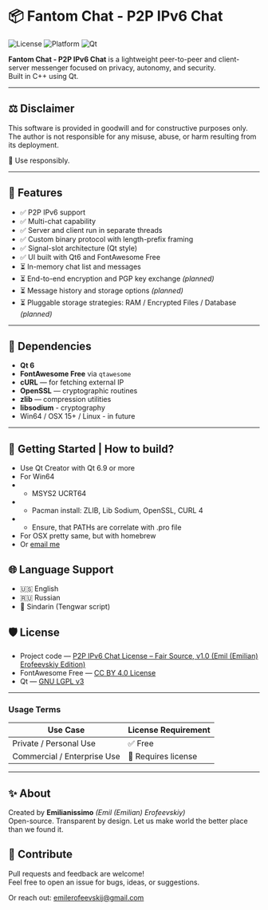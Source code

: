 # 📦 Fantom Chat - P2P IPv6 Chat
![License](https://img.shields.io/badge/license-Fair%20Source%20v1.0-blue)
![Platform](https://img.shields.io/badge/platform-win64%20%7C%20osx%20%7C%20linux-lightgrey)
![Qt](https://img.shields.io/badge/qt-6.9%2B-success)

**Fantom Chat - P2P IPv6 Chat** is a lightweight peer-to-peer and client-server messenger focused on privacy, autonomy, and security.  
Built in C++ using Qt.

---

## ⚖️ Disclaimer

This software is provided in goodwill and for constructive purposes only.  
The author is not responsible for any misuse, abuse, or harm resulting from its deployment.  

🧠 Use responsibly.

---

## 🔧 Features

- ✅ P2P IPv6 support  
- ✅ Multi-chat capability  
- ✅ Server and client run in separate threads  
- ✅ Custom binary protocol with length-prefix framing  
- ✅ Signal-slot architecture (Qt style)  
- ✅ UI built with Qt6 and FontAwesome Free  
- ⏳ In-memory chat list and messages  
- ⏳ End-to-end encryption and PGP key exchange *(planned)*  
- ⏳ Message history and storage options *(planned)*  
- ⏳ Pluggable storage strategies: RAM / Encrypted Files / Database *(planned)*

---

## 📂 Dependencies

- **Qt 6**  
- **FontAwesome Free** via `qtawesome`  
- **cURL** — for fetching external IP  
- **OpenSSL** — cryptographic routines  
- **zlib** — compression utilities  
- **libsodium** - cryptography
- Win64 / OSX 15+ / Linux - in future

---

## 🚀 Getting Started | How to build?

- Use Qt Creator with Qt 6.9 or more
- For Win64
- - MSYS2 UCRT64
- - Pacman install: ZLIB, Lib Sodium, OpenSSL, CURL 4
- - Ensure, that PATHs are correlate with .pro file
- For OSX pretty same, but with homebrew
- Or <a href="mailto:emilerofeevskij@gmail.com">email me</a>

## 🌐 Language Support

- 🇺🇸 English  
- 🇷🇺 Russian  
- 🧝 Sindarin (Tengwar script)

## 🛡️ License

- Project code — [P2P IPv6 Chat License – Fair Source, v1.0 (Emil (Emilian) Erofeevskiy Edition)](./LICENSE.md)  
- FontAwesome Free — [CC BY 4.0 License](https://fontawesome.com/license/free)  
- Qt — [GNU LGPL v3](https://doc.qt.io/qt-6/lgpl.html)

---

### Usage Terms

| Use Case               | License Requirement         |
|------------------------|-----------------------------|
| Private / Personal Use | ✅ Free                     |
| Commercial / Enterprise Use | 💼 Requires license |

---

## ✨ About

Created by **Emilianissimo** *(Emil (Emilian) Erofeevskiy)*  
Open-source. Transparent by design.
Let us make world the better place than we found it.

## 🤝 Contribute

Pull requests and feedback are welcome!  
Feel free to open an issue for bugs, ideas, or suggestions.

Or reach out: [emilerofeevskij@gmail.com](mailto:emilerofeevskij@gmail.com)
